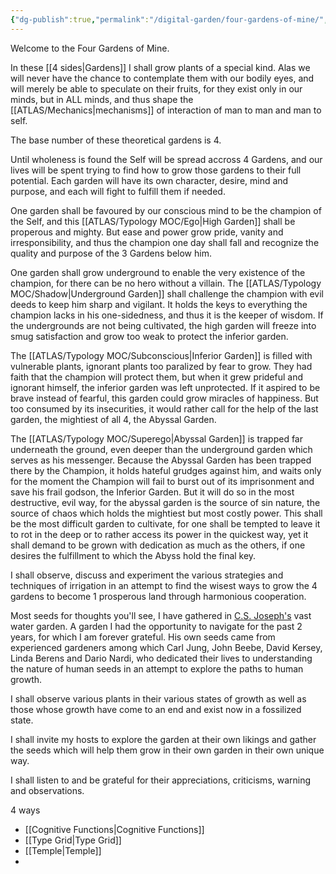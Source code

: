 ```yaml
---
{"dg-publish":true,"permalink":"/digital-garden/four-gardens-of-mine/","tags":"gardenEntry"}
---
```



Welcome to the Four Gardens of Mine.

In these [[4 sides\|Gardens]] I shall grow plants of a special kind. Alas we will never have the chance to contemplate them with our bodily eyes, and will merely be able to speculate on their fruits, for they exist only in our minds, but in ALL minds, and thus shape the [[ATLAS/Mechanics\|mechanisms]] of interaction of man to man and man to self.  

The base number of these theoretical gardens is 4. 

Until wholeness is found the Self will be spread accross 4 Gardens, and our lives will be spent trying to find how to grow those gardens to their full potential. Each garden will have its own character, desire, mind and purpose, and each will fight to fulfill them if needed. 

One garden shall be favoured by our conscious mind to be the champion of the Self, and this [[ATLAS/Typology MOC/Ego\|High Garden]] shall be properous and mighty. But ease and power grow pride, vanity and irresponsibility, and thus the champion one day shall fall and recognize the quality and purpose of the 3 Gardens below him. 

One garden shall grow underground to enable the very existence of the champion, for there can be no hero without a villain. The [[ATLAS/Typology MOC/Shadow\|Underground Garden]] shall challenge the champion with evil deeds to keep him sharp and vigilant. It holds the keys to everything the champion lacks in his one-sidedness, and thus it is the keeper of wisdom. If the undergrounds are not being cultivated, the high garden will freeze into smug satisfaction and grow too weak to protect the inferior garden. 

The [[ATLAS/Typology MOC/Subconscious\|Inferior Garden]] is filled with vulnerable plants, ignorant plants too paralized by fear to grow. They had faith that the champion will protect them, but when it grew prideful and ignorant himself, the inferior garden was left unprotected. If it aspired to be brave instead of fearful, this garden could grow miracles of happiness. But too consumed by its insecurities, it would rather call for the help of the last garden, the mightiest of all 4, the Abyssal Garden. 

The [[ATLAS/Typology MOC/Superego\|Abyssal Garden]] is trapped far underneath the ground, even deeper than the underground garden which serves as his messenger. Because the Abyssal Garden has been trapped there by the Champion, it holds hateful grudges against him, and waits only for the moment the Champion will fail to burst out of its imprisonment and save his frail godson, the Inferior Garden. But it will do so in the most destructive, evil way, for the abyssal garden is the source of sin nature, the source of chaos which holds the mightiest but most costly power. This shall be the most difficult garden to cultivate, for one shall be tempted to leave it to rot in the deep or to rather access its power in the quickest way, yet it shall demand to be grown with dedication as much as the others, if one desires the fulfillment to which the Abyss hold the final key. 

I shall observe, discuss and experiment the various strategies and techniques of irrigation in an attempt to find the wisest ways to grow the 4 gardens to become 1 prosperous land through harmonious cooperation. 

Most seeds for thoughts you'll see, I have gathered in [C.S. Joseph's](https://csjoseph.life/) vast water garden. A garden I had the opportunity to navigate for the past 2 years, for which I am forever grateful. His own seeds came from experienced gardeners among which Carl Jung, John Beebe, David Kersey, Linda Berens and Dario Nardi, who dedicated their lives to understanding the nature of human seeds in an attempt to explore the paths to human growth. 

I shall observe various plants in their various states of growth as well as those whose growth have come to an end and exist now in a fossilized state. 

I shall invite my hosts to explore the garden at their own likings and gather the seeds which will help them grow in their own garden in their own unique way. 

I shall listen to and be grateful for their appreciations, criticisms, warning and observations. 

















4 ways
- [[Cognitive Functions\|Cognitive Functions]]
- [[Type Grid\|Type Grid]]
- [[Temple\|Temple]]
- 

[^1]: I say the game is human, but it is likely a game all species able to perceive and judge play as well. 